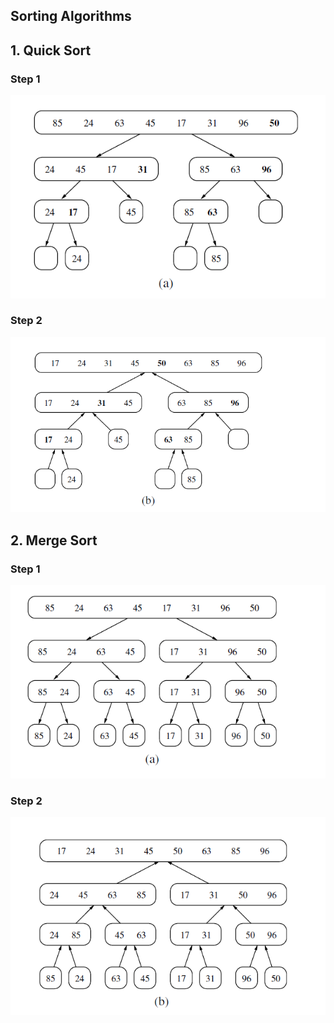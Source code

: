## Sorting Algorithms

## 1. Quick Sort

### Step 1
![Quick Sort](quick_Sort_1.PNG)
### Step 2
![Quick Sort](quick_Sort_2.PNG)

## 2. Merge Sort

### Step 1
![Merge Sort](merge_Sort_1.PNG)
### Step 2
![Merge Sort](merge_Sort_2.PNG)